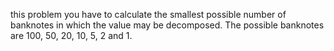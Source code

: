 this problem you have to calculate the smallest possible number of banknotes in which the value may be decomposed. The possible banknotes are 100, 50, 20, 10, 5, 2 and 1. 
